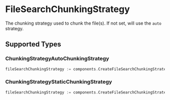 # FileSearchChunkingStrategy

The chunking strategy used to chunk the file(s). If not set, will use the `auto` strategy.


## Supported Types

### ChunkingStrategyAutoChunkingStrategy

```go
fileSearchChunkingStrategy := components.CreateFileSearchChunkingStrategyChunkingStrategyAutoChunkingStrategy(components.ChunkingStrategyAutoChunkingStrategy{/* values here */})
```

### ChunkingStrategyStaticChunkingStrategy

```go
fileSearchChunkingStrategy := components.CreateFileSearchChunkingStrategyChunkingStrategyStaticChunkingStrategy(components.ChunkingStrategyStaticChunkingStrategy{/* values here */})
```


